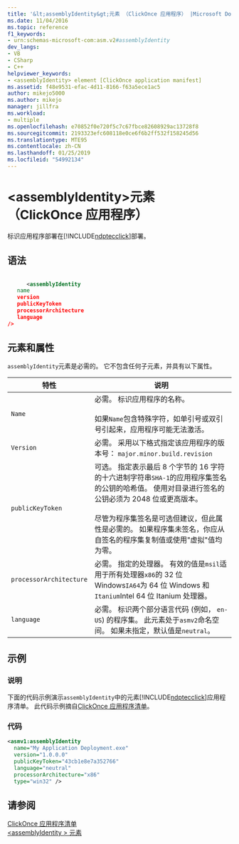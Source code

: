 ```yaml
---
title: '&lt;assemblyIdentity&gt;元素 （ClickOnce 应用程序） |Microsoft Docs'
ms.date: 11/04/2016
ms.topic: reference
f1_keywords:
- urn:schemas-microsoft-com:asm.v2#assemblyIdentity
dev_langs:
- VB
- CSharp
- C++
helpviewer_keywords:
- <assemblyIdentity> element [ClickOnce application manifest]
ms.assetid: f48e9531-efac-4d11-8166-f63a5ece1ac5
author: mikejo5000
ms.author: mikejo
manager: jillfra
ms.workload:
- multiple
ms.openlocfilehash: e70852f0e720f5c7c67fbce82608929ac13728f8
ms.sourcegitcommit: 2193323efc608118e0ce6f6b2ff532f158245d56
ms.translationtype: MTE95
ms.contentlocale: zh-CN
ms.lasthandoff: 01/25/2019
ms.locfileid: "54992134"
---
```

# <a name="ltassemblyidentitygt-element-clickonce-application"></a>&lt;assemblyIdentity&gt;元素 （ClickOnce 应用程序）
标识应用程序部署在[!INCLUDE[ndptecclick](../deployment/includes/ndptecclick_md.md)]部署。  
  
## <a name="syntax"></a>语法  
  
```xml
  
      <assemblyIdentity   
   name  
   version  
   publicKeyToken  
   processorArchitecture  
   language  
/>  
```  
  
## <a name="elements-and-attributes"></a>元素和属性  
 `assemblyIdentity`元素是必需的。 它不包含任何子元素，并具有以下属性。  
  
|特性|说明|  
|---------------|-----------------|  
|`Name`|必需。 标识应用程序的名称。<br /><br /> 如果`Name`包含特殊字符，如单引号或双引号引起来，应用程序可能无法激活。|  
|`Version`|必需。 采用以下格式指定该应用程序的版本号： `major.minor.build.revision`|  
|`publicKeyToken`|可选。 指定表示最后 8 个字节的 16 字符的十六进制字符串`SHA-1`的应用程序集签名的公钥的哈希值。 使用对目录进行签名的公钥必须为 2048 位或更高版本。<br /><br /> 尽管为程序集签名是可选但建议，但此属性是必需的。 如果程序集未签名，你应从自签名的程序集复制值或使用"虚拟"值均为零。|  
|`processorArchitecture`|必需。 指定的处理器。 有效的值是`msil`适用于所有处理器`x86`的 32 位 Windows`IA64`为 64 位 Windows 和`Itanium`Intel 64 位 Itanium 处理器。|  
|`language`|必需。 标识两个部分语言代码 (例如， `en-US`) 的程序集。 此元素处于`asmv2`命名空间。 如果未指定，默认值是`neutral`。|  
  
## <a name="examples"></a>示例  
  
### <a name="description"></a>说明  
 下面的代码示例演示`assemblyIdentity`中的元素[!INCLUDE[ndptecclick](../deployment/includes/ndptecclick_md.md)]应用程序清单。 此代码示例摘自[ClickOnce 应用程序清单](../deployment/clickonce-application-manifest.md)。  
  
### <a name="code"></a>代码  
  
```xml  
<asmv1:assemblyIdentity   
  name="My Application Deployment.exe"   
  version="1.0.0.0"   
  publicKeyToken="43cb1e8e7a352766"   
  language="neutral"   
  processorArchitecture="x86"   
  type="win32" />  
```  
  
## <a name="see-also"></a>请参阅  
 [ClickOnce 应用程序清单](../deployment/clickonce-application-manifest.md)   
 [\<assemblyIdentity > 元素](../deployment/assemblyidentity-element-clickonce-deployment.md)